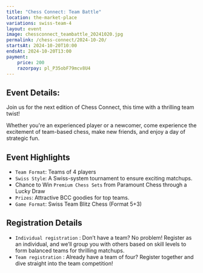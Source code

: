 ```yaml
---
title: "Chess Connect: Team Battle"
location: the-market-place
variations: swiss-team-4
layout: event
image: chessconnect_teambattle_20241020.jpg
permalink: /chess-connect/2024-10-20/
startsAt: 2024-10-20T10:00
endsAt: 2024-10-20T13:00
payment:
    price: 200
    razorpay: pl_P35obF79mcv8U4
---
```

## Event Details:

Join us for the next edition of Chess Connect, this time with a
thrilling team twist!

Whether you're an experienced player or
a newcomer, come experience the excitement of team-based chess, make
new friends, and enjoy a day of strategic fun.

## Event Highlights

- `Team Format`: Teams of 4 players
- `Swiss Style`: A Swiss-system tournament to ensure exciting matchups.
-  Chance to Win `Premium Chess Sets` from Paramount Chess through a Lucky Draw
- `Prizes`: Attractive BCC goodies for top teams.
- `Game Format`: Swiss Team Blitz Chess (Format 5+3)

## Registration Details

- `Individual registration` : Don’t have a team? No problem! Register as an individual, and we’ll group you with others based on skill levels to form balanced teams for thrilling matchups.
- `Team registration` : Already have a team of four? Register together and dive straight into the team competition!

